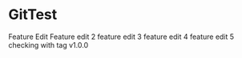 # GitTest
Feature Edit
Feature edit 2
feature edit 3
feature edit 4
feature edit 5
checking with tag v1.0.0
